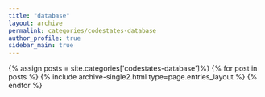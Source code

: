 ```yaml
---
title: "database"
layout: archive
permalink: categories/codestates-database
author_profile: true
sidebar_main: true
---
```


{% assign posts = site.categories['codestates-database']%}
{% for post in posts %} {% include archive-single2.html type=page.entries_layout %} {% endfor %}
